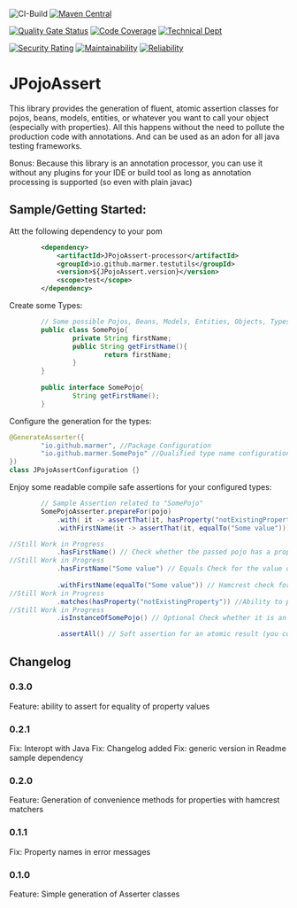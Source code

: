 ![CI-Build](https://github.com/marmer/JPojoAssert/workflows/CI-Build/badge.svg)
[![Maven Central](https://maven-badges.herokuapp.com/maven-central/io.github.marmer.testutils/JPojoAssert/badge.svg)](https://maven-badges.herokuapp.com/maven-central/io.github.marmer.testutils/JPojoAssert)
 
[![Quality Gate Status](https://sonarcloud.io/api/project_badges/measure?project=io.github.marmer.testutils:JPojoAssert&metric=alert_status)](https://sonarcloud.io/dashboard?id=io.github.marmer.testutils:JPojoAssert)
[![Code Coverage](https://sonarcloud.io/api/project_badges/measure?project=io.github.marmer.testutils:JPojoAssert&metric=coverage)](https://sonarcloud.io/component_measures?id=io.github.marmer.testutils:JPojoAssert&metric=Coverage)
[![Technical Dept](https://sonarcloud.io/api/project_badges/measure?project=io.github.marmer.testutils:JPojoAssert&metric=sqale_index)](https://sonarcloud.io/project/issues?facetMode=effort&id=io.github.marmer.testutils:JPojoAssert&resolved=false&types=CODE_SMELL)

[![Security Rating](https://sonarcloud.io/api/project_badges/measure?project=io.github.marmer.testutils:JPojoAssert&metric=security_rating)](https://sonarcloud.io/component_measures?id=io.github.marmer.testutils:JPojoAssert&metric=Security)
[![Maintainability](https://sonarcloud.io/api/project_badges/measure?project=io.github.marmer.testutils:JPojoAssert&metric=sqale_rating)](https://sonarcloud.io/component_measures?id=io.github.marmer.testutils:JPojoAssert&metric=Maintainability)
[![Reliability](https://sonarcloud.io/api/project_badges/measure?project=io.github.marmer.testutils:JPojoAssert&metric=reliability_rating)](https://sonarcloud.io/component_measures?id=io.github.marmer.testutils:JPojoAssert&metric=Reliability)

JPojoAssert
===========

This library provides the generation of fluent, atomic assertion classes for pojos, beans, models, entities, or whatever you want to call your object (especially with properties). All this happens without the need to pollute the production code with annotations. And can be used as an adon for all java testing frameworks.

Bonus: Because this library is an annotation processor, you can use it without any plugins for your IDE or build tool as long as annotation processing is supported (so even with plain javac) 

Sample/Getting Started:
-----------------------

Att the following dependency to your pom
```.xml
        <dependency>
            <artifactId>JPojoAssert-processor</artifactId>
            <groupId>io.github.marmer.testutils</groupId>
            <version>${JPojoAssert.version}</version>
            <scope>test</scope>
        </dependency>
```

Create some Types:
```java
        // Some possible Pojos, Beans, Models, Entities, Objects, Types, ...
        public class SomePojo{
                private String firstName;
                public String getFirstName(){
                        return firstName;
                }
        }
        
        public interface SomePojo{
                String getFirstName();
        }
```

Configure the generation for the types:
```.java
@GenerateAsserter({
        "io.github.marmer", //Package Configuration
        "io.github.marmer.SomePojo" //Qualified type name configuration
})
class JPojoAssertConfiguration {}
```

Enjoy some readable compile safe assertions for your configured types:
```java
        // Sample Assertion related to "SomePojo"        
        SomePojoAsserter.prepareFor(pojo)
            .with( it -> assertThat(it, hasProperty("notExistingProperty")) )  // Custom assertion related to the pojo itself (Here you can do annything and assert in any way you want. E.g. use assertThat from Hamcrest, AssertJ or Truth)
            .withFirstName(it -> assertThat(it, equalTo("Some value"))) // Custom assertion related to the property (Here you can do annything and assert in any way you want. E.g. use assertThat from Hamcrest, AssertJ or Truth) 

//Still Work in Progress
            .hasFirstName() // Check whether the passed pojo has a property
//Still Work in Progress
            .hasFirstName("Some value") // Equals Check for the value of the related property of the pojo
            
            .withFirstName(equalTo("Some value")) // Hamcrest check for the value of the related property of the pojo
//Still Work in Progress
            .matches(hasProperty("notExistingProperty")) //Ability to pass Hamcrest Matchers for the Pojo itself
//Still Work in Progress
            .isInstanceOfSomePojo() // Optional Check whether it is an instance related to the Base Class the Asserter was created of

            .assertAll() // Soft assertion for an atomic result (you could also use assertToFirstFail() to fail fast)
```


Changelog
---------
### 0.3.0
Feature: ability to assert for equality of property values
### 0.2.1
Fix: Interopt with Java
Fix: Changelog added
Fix: generic version in Readme sample dependency
### 0.2.0
Feature: Generation of convenience methods for properties with hamcrest matchers
### 0.1.1
Fix: Property names in error messages
### 0.1.0
Feature: Simple generation of Asserter classes
